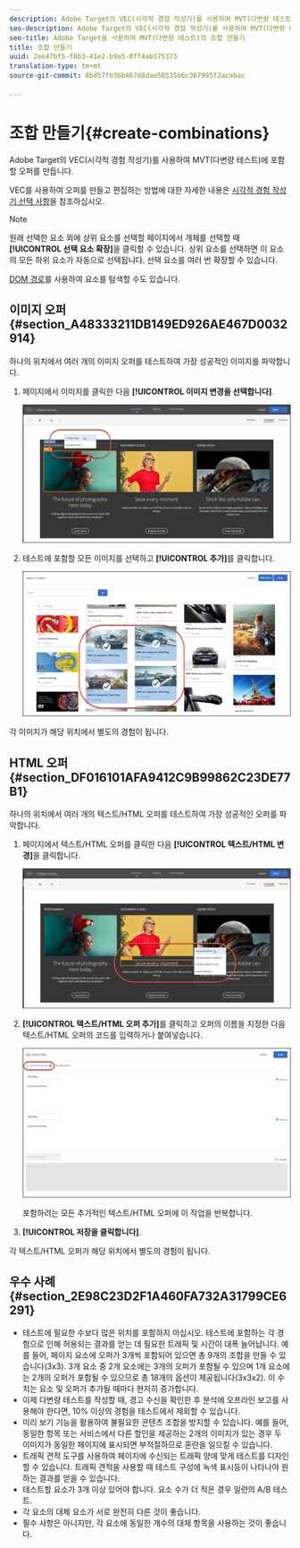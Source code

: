 ```yaml
---
description: Adobe Target의 VEC(시각적 경험 작성기)를 사용하여 MVT(다변량 테스트)에 포함할 오퍼를 만듭니다.
seo-description: Adobe Target의 VEC(시각적 경험 작성기)를 사용하여 MVT(다변량 테스트)에 포함할 오퍼를 만듭니다.
seo-title: Adobe Target을 사용하여 MVT(다변량 테스트)의 조합 만들기
title: 조합 만들기
uuid: 2ee47bf5-f8b3-41e2-b9a5-0ff4ab175373
translation-type: tm+mt
source-git-commit: 8bd57fb3bb467d8dae50535b6c367995f2acabac

---
```



# 조합 만들기{#create-combinations}

Adobe Target의 VEC(시각적 경험 작성기)를 사용하여 MVT(다변량 테스트)에 포함할 오퍼를 만듭니다.

VEC를 사용하여 오퍼를 만들고 편집하는 방법에 대한 자세한 내용은 [시각적 경험 작성기 선택 사항](/help/c-experiences/c-visual-experience-composer/viztarget-options.md)을 참조하십시오.

>[!NOTE]
>
>원래 선택한 요소 외에 상위 요소를 선택할 페이지에서 개체를 선택할 때 **[!UICONTROL 선택 요소 확장]**&#x200B;을 클릭할 수 있습니다. 상위 요소를 선택하면 이 요소의 모든 하위 요소가 자동으로 선택됩니다. 선택 요소를 여러 번 확장할 수 있습니다.
>
>[DOM 경로](/help/c-experiences/c-visual-experience-composer/viztarget-options.md#dom-path)를 사용하여 요소를 탐색할 수도 있습니다.

## 이미지 오퍼 {#section_A48333211DB149ED926AE467D0032914}

하나의 위치에서 여러 개의 이미지 오퍼를 테스트하여 가장 성공적인 이미지를 파악합니다.

1. 페이지에서 이미지를 클릭한 다음 **[!UICONTROL 이미지 변경을 선택합니다]**.

   ![이미지 변경 옵션](/help/c-activities/c-multivariate-testing/t-create-multivariate-test/assets/changeimage.png)

1. 테스트에 포함할 모든 이미지를 선택하고 **[!UICONTROL 추가]**&#x200B;를 클릭합니다.

   ![이미지 추가에 사용된 콘텐츠 선택 대화 상자](/help/c-activities/c-multivariate-testing/t-create-multivariate-test/assets/addimage.png)

각 이미지가 해당 위치에서 별도의 경험이 됩니다.

## HTML 오퍼 {#section_DF016101AFA9412C9B99862C23DE77B1}

하나의 위치에서 여러 개의 텍스트/HTML 오퍼를 테스트하여 가장 성공적인 오퍼를 파악합니다.

1. 페이지에서 텍스트/HTML 오퍼를 클릭한 다음 **[!UICONTROL 텍스트/HTML 변경]**&#x200B;을 클릭합니다.

   ![텍스트/HTML 변경](/help/c-activities/c-multivariate-testing/t-create-multivariate-test/assets/changehtml.png)

1. **[!UICONTROL 텍스트/HTML 오퍼 추가]**&#x200B;를 클릭하고 오퍼의 이름을 지정한 다음 텍스트/HTML 오퍼의 코드를 입력하거나 붙여넣습니다.

   ![오퍼 편집](/help/c-activities/c-multivariate-testing/t-create-multivariate-test/assets/editoffers.png)

   포함하려는 모든 추가적인 텍스트/HTML 오퍼에 이 작업을 반복합니다.

1. **[!UICONTROL 저장을 클릭합니다]**.

각 텍스트/HTML 오퍼가 해당 위치에서 별도의 경험이 됩니다.

## 우수 사례 {#section_2E98C23D2F1A460FA732A31799CE6291}

* 테스트에 필요한 수보다 많은 위치를 포함하지 마십시오. 테스트에 포함하는 각 경험으로 인해 허용되는 결과를 얻는 데 필요한 트래픽 및 시간이 대폭 늘어납니다. 예를 들어, 페이지 요소에 오퍼가 3개씩 포함되어 있으면 총 9개의 조합을 만들 수 있습니다(3x3). 3개 요소 중 2개 요소에는 3개의 오퍼가 포함될 수 있으며 1개 요소에는 2개의 오퍼가 포함될 수 있으므로 총 18개의 옵션이 제공됩니다(3x3x2). 이 수치는 요소 및 오퍼가 추가될 때마다 현저히 증가합니다.
* 이제 다변량 테스트를 작성할 때, 경고 수신을 확인한 후 분석에 오프라인 보고를 사용해야 한다면, 10% 이상의 경험을 테스트에서 제외할 수 있습니다.
* 미리 보기 기능을 활용하여 불필요한 콘텐츠 조합을 방지할 수 있습니다. 예를 들어, 동일한 항목 또는 서비스에서 다른 할인을 제공하는 2개의 이미지가 있는 경우 두 이미지가 동일한 페이지에 표시되면 부적절하므로 혼란을 일으킬 수 있습니다.
* 트래픽 견적 도구를 사용하여 페이지에 수신되는 트래픽 양에 맞게 테스트를 디자인할 수 있습니다. 트래픽 견적을 사용할 때 테스트 구성에 녹색 표시등이 나타나야 원하는 결과를 얻을 수 있습니다.
* 테스트할 요소가 3개 이상 있어야 합니다. 요소 수가 더 적은 경우 일련의 A/B 테스트.
* 각 요소의 대체 요소가 서로 완전히 다른 것이 좋습니다.
* 필수 사항은 아니지만, 각 요소에 동일한 개수의 대체 항목을 사용하는 것이 좋습니다.

